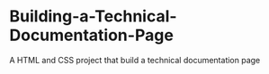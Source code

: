 # Building-a-Technical-Documentation-Page
A HTML and CSS project that build a technical documentation page
